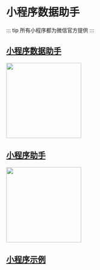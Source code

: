 # 小程序数据助手
::: tip
所有小程序都为微信官方提供
:::

## [小程序数据助手](https://developers.weixin.qq.com/miniprogram/analysis/assistant/)
<img src="https://iqidao.oss-cn-shanghai.aliyuncs.com/static_resources/docs/WX20190226-120546%402x.png" width="200" hegiht="200" style="display:block"/>

## [小程序助手](https://developers.weixin.qq.com/miniprogram/dev/devtools/mydev.html)


<img src="https://iqidao.oss-cn-shanghai.aliyuncs.com/static_resources/docs/WX20190226-121310%402x.png" width="200" hegiht="200" style="display:block"/>

## [小程序示例]()
